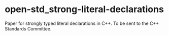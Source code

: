 open-std_strong-literal-declarations
====================================

Paper for strongly typed literal declarations in C++. To be sent to the C++ Standards Committee.

